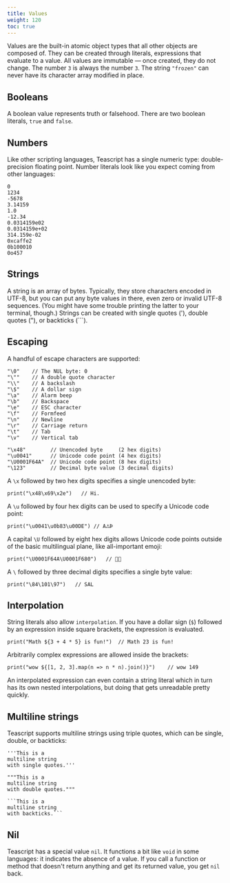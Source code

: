 ```yaml
---
title: Values
weight: 120
toc: true
---
```


Values are the built-in atomic object types that all other objects are composed of. They can be created through literals, expressions that evaluate to a value. All values are immutable — once created, they do not change. The number `3` is always the number `3`. The string `"frozen"` can never have its character array modified in place.

## Booleans

A boolean value represents truth or falsehood. There are two boolean literals, `true` and `false`.

## Numbers

Like other scripting languages, Teascript has a single numeric type: double-precision floating point. Number literals look like you expect coming from other languages:

```tea
0
1234
-5678
3.14159
1.0
-12.34
0.0314159e02
0.0314159e+02
314.159e-02
0xcaffe2
0b100010
0o457
```

## Strings

A string is an array of bytes. Typically, they store characters encoded in UTF-8, but you can put any byte values in there, even zero or invalid UTF-8 sequences. (You might have some trouble printing the latter to your terminal, though.) Strings can be created with single quotes ('), double quotes ("), or backticks (```).

## Escaping

A handful of escape characters are supported:

```tea
"\0"    // The NUL byte: 0
"\""    // A double quote character
"\\"    // A backslash
"\$"    // A dollar sign
"\a"    // Alarm beep
"\b"    // Backspace
"\e"    // ESC character
"\f"    // Formfeed
"\n"    // Newline
"\r"    // Carriage return
"\t"    // Tab
"\v"    // Vertical tab

"\x48"        // Unencoded byte     (2 hex digits)
"\u0041"      // Unicode code point (4 hex digits)
"\U0001F64A"  // Unicode code point (8 hex digits)
"\123"        // Decimal byte value (3 decimal digits)
```

A `\x` followed by two hex digits specifies a single unencoded byte:

```tea
print("\x48\x69\x2e")   // Hi.
```

A `\u` followed by four hex digits can be used to specify a Unicode code point:

```tea
print("\u0041\u0b83\u00DE") // AஃÞ
```

A capital `\U` followed by eight hex digits allows Unicode code points outside of the basic multilingual plane, like all-important emoji:

```tea
print("\U0001F64A\U0001F680")   // 🙊🚀
```

A `\` followed by three decimal digits specifies a single byte value:

```tea
print("\84\101\97")   // SAL
```

## Interpolation

String literals also allow `interpolation`. If you have a dollar sign (`$`) followed by an expression inside square brackets, the expression is evaluated.

```tea
print("Math ${3 + 4 * 5} is fun!")  // Math 23 is fun!
```

Arbitrarily complex expressions are allowed inside the brackets:

```tea
print("wow ${[1, 2, 3].map(n => n * n).join()}")    // wow 149
```

An interpolated expression can even contain a string literal which in turn has its own nested interpolations, but doing that gets unreadable pretty quickly.

## Multiline strings

Teascript supports multiline strings using triple quotes, which can be single, double, or backticks:

````tea
'''This is a 
multiline string
with single quotes.'''

"""This is a 
multiline string
with double quotes."""

```This is a 
multiline string
with backticks.```
````

## Nil

Teascript has a special value `nil`. It functions a bit like `void` in some languages: it indicates the absence of a value. If you call a function or method that doesn't return anything and get its returned value, you get `nil` back.